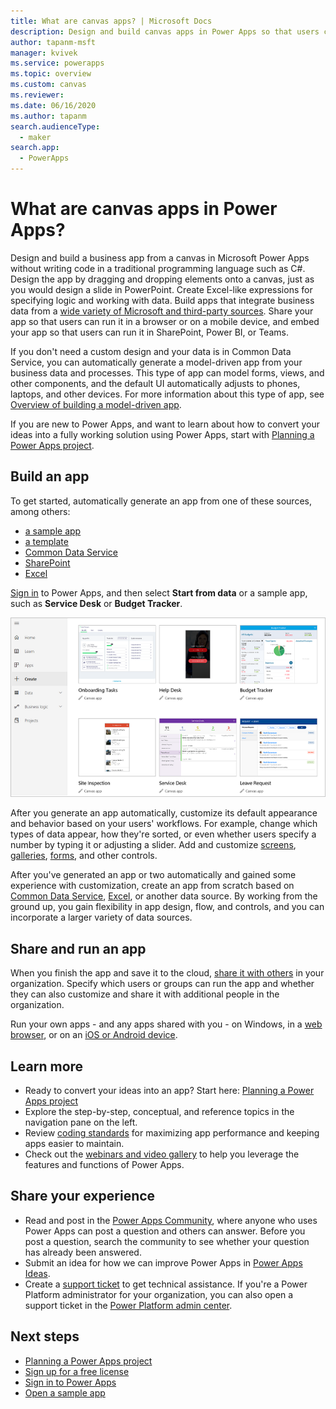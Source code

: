 ```yaml
---
title: What are canvas apps? | Microsoft Docs
description: Design and build canvas apps in Power Apps so that users can manage line-of-business data in a browser or on their mobile devices
author: tapanm-msft
manager: kvivek
ms.service: powerapps
ms.topic: overview
ms.custom: canvas
ms.reviewer: 
ms.date: 06/16/2020
ms.author: tapanm
search.audienceType: 
  - maker
search.app: 
  - PowerApps
---
```

# What are canvas apps in Power Apps?
Design and build a business app from a canvas in Microsoft Power Apps without writing code in a traditional programming language such as C#. Design the app by dragging and dropping elements onto a canvas, just as you would design a slide in PowerPoint. Create Excel-like expressions for specifying logic and working with data. Build apps that integrate business data from a [wide variety of Microsoft and third-party sources](connections-list.md). Share your app so that users can run it in a browser or on a mobile device, and embed your app so that users can run it in SharePoint, Power BI, or Teams.

If you don't need a custom design and your data is in Common Data Service, you can automatically generate a model-driven app from your business data and processes. This type of app can model forms, views, and other components, and the default UI automatically adjusts to phones, laptops, and other devices. For more information about this type of app, see [Overview of building a model-driven app](../model-driven-apps/model-driven-app-overview.md).

If you are new to Power Apps, and want to learn about how to convert your ideas into a fully working solution using Power Apps, start with [Planning a Power Apps project](/powerapps/guidance/planning/introduction).

## Build an app
To get started, automatically generate an app from one of these sources, among others:
- [a sample app](open-and-run-a-sample-app.md)
- [a template](get-started-test-drive.md)
- [Common Data Service](data-platform-create-app.md)
- [SharePoint](app-from-sharepoint.md)
- [Excel](get-started-create-from-data.md)

[Sign in](https://make.powerapps.com?utm_source=padocs&utm_medium=linkinadoc&utm_campaign=referralsfromdoc) to Power Apps, and then select **Start from data** or a sample app, such as **Service Desk** or **Budget Tracker**.

![Power Apps site](./media/getting-started/create-page-samples.png)

After you generate an app automatically, customize its default appearance and behavior based on your users' workflows. For example, change which types of data appear, how they're sorted, or even whether users specify a number by typing it or adjusting a slider. Add and customize [screens](add-screen-context-variables.md), [galleries](customize-layout-sharepoint.md), [forms](customize-forms-sharepoint.md), and other controls.

After you've generated an app or two automatically and gained some experience with customization, create an app from scratch based on [Common Data Service](data-platform-create-app-scratch.md), [Excel](get-started-create-from-blank.md), or another data source. By working from the ground up, you gain flexibility in app design, flow, and controls, and you can incorporate a larger variety of data sources.

## Share and run an app
When you finish the app and save it to the cloud, [share it with others](share-app.md) in your organization. Specify which users or groups can run the app and whether they can also customize and share it with additional people in the organization.

Run your own apps - and any apps shared with you - on Windows, in a [web browser](../../user/run-app-browser.md), or on an [iOS or Android device](../../user/run-app-client.md).

## Learn more
- Ready to convert your ideas into an app? Start here: [Planning a Power Apps project](/powerapps/guidance/planning/introduction)
- Explore the step-by-step, conceptual, and reference topics in the navigation pane on the left.
- Review [coding standards](https://aka.ms/powerappscanvasguidelines) for maximizing app performance and keeping apps easier to maintain.
- Check out the [webinars and video gallery](https://powerusers.microsoft.com/t5/Webinars-and-Video-Gallery/bd-p/VideoGallery?featured=yes) to help you leverage the features and functions of Power Apps.

## Share your experience
* Read and post in the [Power Apps Community](https://aka.ms/powerapps-community), where anyone who uses Power Apps can post a question and others can answer. Before you post a question, search the community to see whether your question has already been answered.
* Submit an idea for how we can improve Power Apps in [Power Apps Ideas](https://powerusers.microsoft.com/t5/PowerApps-Ideas/idb-p/PowerAppsIdeas).
* Create a [support ticket](https://powerapps.microsoft.com/support/pro/) to get technical assistance. If you're a Power Platform administrator for your organization, you can also open a support ticket in the [Power Platform admin center](https://admin.powerplatform.microsoft.com/support).

## Next steps
- [Planning a Power Apps project](/powerapps/guidance/planning/introduction)
- [Sign up for a free license](../signup-for-powerapps.md)
- [Sign in to Power Apps](https://make.powerapps.com?utm_source=padocs&utm_medium=linkinadoc&utm_campaign=referralsfromdoc)
- [Open a sample app](open-and-run-a-sample-app.md)
